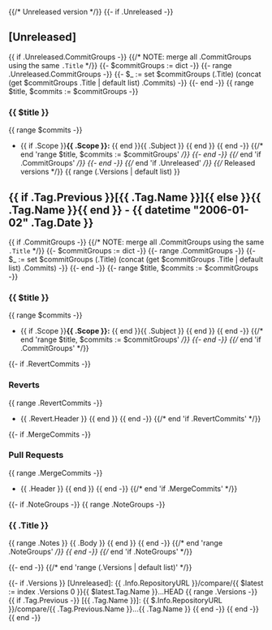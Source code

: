 {{/* Unreleased version */}}
{{- if .Unreleased -}}
<a name="unreleased"></a>
## [Unreleased]
{{ if .Unreleased.CommitGroups -}}
{{/* NOTE: merge all .CommitGroups using the same `.Title` */}}
{{- $commitGroups := dict -}}
{{- range .Unreleased.CommitGroups -}}
{{- $_ := set $commitGroups (.Title) (concat (get $commitGroups .Title | default list) .Commits) -}}
{{- end -}}
{{ range $title, $commits := $commitGroups -}}
### {{ $title }}
{{ range $commits -}}
- {{ if .Scope }}**{{ .Scope }}:** {{ end }}{{ .Subject }}
{{ end }}
{{ end -}} {{/* end 'range $title, $commits := $commitGroups' */}}
{{- end -}} {{/* end 'if .CommitGroups' */}}
{{- end -}} {{/* end 'if .Unreleased' */}}
{{/* Released versions */}}
{{ range (.Versions | default list) }}
<a name="{{ .Tag.Name }}"></a>
## {{ if .Tag.Previous }}[{{ .Tag.Name }}]{{ else }}{{ .Tag.Name }}{{ end }} - {{ datetime "2006-01-02" .Tag.Date }}
{{ if .CommitGroups -}}
{{/* NOTE: merge all .CommitGroups using the same `.Title` */}}
{{- $commitGroups := dict -}}
{{- range .CommitGroups -}}
{{- $_ := set $commitGroups (.Title) (concat (get $commitGroups .Title | default list) .Commits) -}}
{{- end -}}
{{- range $title, $commits := $commitGroups -}}
### {{ $title }}
{{ range $commits -}}
- {{ if .Scope }}**{{ .Scope }}:** {{ end }}{{ .Subject }}
{{ end }}
{{ end -}} {{/* end 'range $title, $commits := $commitGroups' */}}
{{- end -}} {{/* end 'if .CommitGroups' */}}

{{- if .RevertCommits -}}
### Reverts
{{ range .RevertCommits -}}
- {{ .Revert.Header }}
{{ end }}
{{ end -}} {{/* end 'if .RevertCommits' */}}

{{- if .MergeCommits -}}
### Pull Requests
{{ range .MergeCommits -}}
- {{ .Header }}
{{ end }}
{{ end -}} {{/* end 'if .MergeCommits' */}}

{{- if .NoteGroups -}}
{{ range .NoteGroups -}}
### {{ .Title }}
{{ range .Notes }}
{{ .Body }}
{{ end }}
{{ end -}} {{/* end 'range .NoteGroups' */}}
{{ end -}} {{/* end 'if .NoteGroups' */}}

{{- end -}} {{/* end 'range (.Versions | default list)' */}}

{{- if .Versions }}
[Unreleased]: {{ .Info.RepositoryURL }}/compare/{{ $latest := index .Versions 0 }}{{ $latest.Tag.Name }}...HEAD
{{ range .Versions -}}
{{ if .Tag.Previous -}}
[{{ .Tag.Name }}]: {{ $.Info.RepositoryURL }}/compare/{{ .Tag.Previous.Name }}...{{ .Tag.Name }}
{{ end -}}
{{ end -}}
{{ end -}}